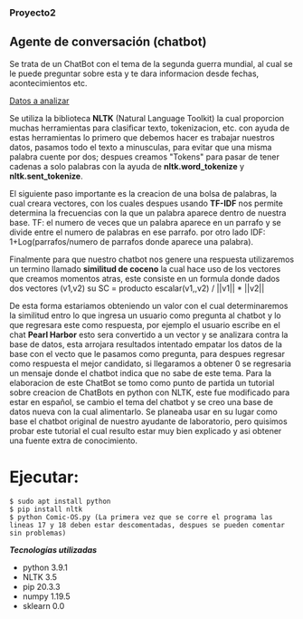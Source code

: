 ### Proyecto2

## Agente de conversación (chatbot)

Se trata de un ChatBot con el tema de la segunda guerra mundial, al cual se le puede preguntar sobre esta y te dara informacion desde fechas, acontecimientos etc.

[Datos a analizar](./data/Comic-OS.txt)

Se utiliza la biblioteca **NLTK** (Natural Language Toolkit) la cual proporcion muchas herramientas para clasificar texto, tokenizacion, etc. con ayuda de estas herramientas lo primero que debemos hacer es trabajar nuestros datos, pasamos todo el texto a minusculas, para evitar que una misma palabra cuente por dos; despues creamos "Tokens" para pasar de tener cadenas a solo palabras con la ayuda de **nltk.word_tokenize** y **nltk.sent_tokenize**.

El siguiente paso importante es la creacion de una bolsa de palabras, la cual creara vectores, con los cuales despues usando **TF-IDF** nos permite determina la frecuencias con la que un palabra aparece dentro de nuestra base. TF: el numero de veces que un palabra aparece en un parrafo y se divide entre el numero de palabras en ese parrafo. por otro lado IDF: 1+Log(parrafos/numero de parrafos donde aparece una palabra).

Finalmente para que nuestro chatbot nos genere una respuesta utilizaremos un termino llamado **similitud de coceno** la cual hace uso de los vectores que creamos momentos atras, este consiste en un formula donde dados dos vectores (v1,v2) su SC = producto escalar(v1,,v2) / ||v1|| * ||v2||

De esta forma estariamos obteniendo un valor con el cual determinaremos la similitud entro lo que ingresa un usuario como pregunta al chatbot y lo que regresara este como respuesta, por ejemplo el usuario escribe en el chat **Pearl Harbor** esto sera convertido a un vector y se analizara contra la base de datos, esta arrojara resultados intentado empatar los datos de la base con el vecto que le pasamos como pregunta, para despues regresar como respuesta el mejor candidato, si llegaramos a obtener 0 se regresaria un mensaje donde el chatbot indica que no sabe de este tema. 
Para la elaboracion de este ChatBot se tomo como punto de partida un tutorial sobre creacion de ChatBots en python con NLTK, este fue modificado para estar en español, se cambio el tema del chatbot y se creo una base de datos nueva con la cual alimentarlo. Se planeaba usar en su lugar como base el chatbot original de nuestro ayudante de laboratorio, pero quisimos probar este tutorial el cual resulto estar muy bien explicado y asi obtener una fuente extra de conocimiento.

# Ejecutar:
```
$ sudo apt install python
$ pip install nltk
$ python Comic-OS.py (La primera vez que se corre el programa las lineas 17 y 18 deben estar descomentadas, despues se pueden comentar sin problemas)
```

***Tecnologías utilizadas***
* python 3.9.1
* NLTK 3.5
* pip 20.3.3
* numpy 1.19.5
* sklearn 0.0

